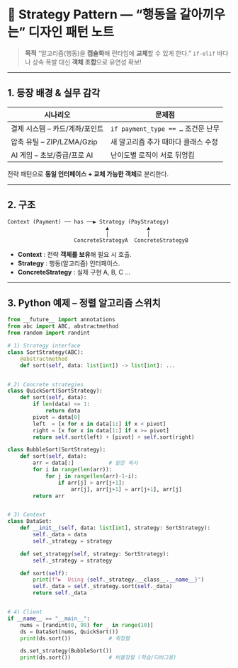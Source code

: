 # 🎯 Strategy Pattern — “행동을 갈아끼우는” 디자인 패턴 노트

> **목적**
> “알고리즘(행동)을 **캡슐화**해 런타임에 **교체**할 수 있게 한다.”
> `if‐elif` 바다나 상속 폭발 대신 **객체 조합**으로 유연성 확보!

---

## 1. 등장 배경 & 실무 감각

| 시나리오                  | 문제점                           |
| --------------------- | ----------------------------- |
| 결제 시스템 – 카드/계좌/포인트    | `if payment_type == …` 조건문 난무 |
| 압축 유틸 – ZIP/LZMA/Gzip | 새 알고리즘 추가 때마다 클래스 수정          |
| AI 게임 – 초보/중급/프로 AI   | 난이도별 로직이 서로 뒤엉킴               |

전략 패턴으로 **동일 인터페이스 + 교체 가능한 객체**로 분리한다.

---

## 2. 구조

```
Context (Payment) ── has ──▶ Strategy (PayStrategy)
                               ▲            ▲
                               │            │
                     ConcreteStrategyA  ConcreteStrategyB
```

* **Context** : 전략 **객체를 보유**해 필요 시 호출.
* **Strategy** : 행동(알고리즘) 인터페이스.
* **ConcreteStrategy** : 실제 구현 A, B, C …

---

## 3. Python 예제 – **정렬 알고리즘 스위치**

```python
from __future__ import annotations
from abc import ABC, abstractmethod
from random import randint

# 1) Strategy interface
class SortStrategy(ABC):
    @abstractmethod
    def sort(self, data: list[int]) -> list[int]: ...


# 2) Concrete strategies
class QuickSort(SortStrategy):
    def sort(self, data):
        if len(data) <= 1:
            return data
        pivot = data[0]
        left  = [x for x in data[1:] if x < pivot]
        right = [x for x in data[1:] if x >= pivot]
        return self.sort(left) + [pivot] + self.sort(right)

class BubbleSort(SortStrategy):
    def sort(self, data):
        arr = data[:]           # 얕은 복사
        for i in range(len(arr)):
            for j in range(len(arr)-1-i):
                if arr[j] > arr[j+1]:
                    arr[j], arr[j+1] = arr[j+1], arr[j]
        return arr


# 3) Context
class DataSet:
    def __init__(self, data: list[int], strategy: SortStrategy):
        self._data = data
        self._strategy = strategy

    def set_strategy(self, strategy: SortStrategy):
        self._strategy = strategy

    def sort(self):
        print(f"▶  Using {self._strategy.__class__.__name__}")
        self._data = self._strategy.sort(self._data)
        return self._data


# 4) Client
if __name__ == "__main__":
    nums = [randint(0, 99) for _ in range(10)]
    ds = DataSet(nums, QuickSort())
    print(ds.sort())            # 퀵정렬

    ds.set_strategy(BubbleSort())
    print(ds.sort())            # 버블정렬 (학습/디버그용)
```
